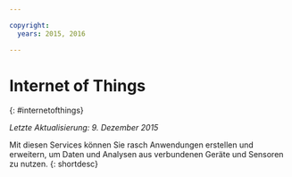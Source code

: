 ```yaml
---

copyright:
  years: 2015, 2016

---
```


# Internet of Things
{: #internetofthings}

*Letzte Aktualisierung: 9. Dezember 2015*

Mit diesen Services können Sie rasch Anwendungen erstellen und erweitern, um Daten und Analysen aus verbundenen Geräte und Sensoren zu nutzen.
{: shortdesc}



